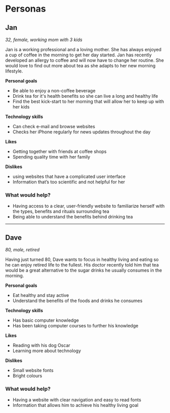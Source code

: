 # Personas

## Jan 

*32, female, working mom with 3 kids*

Jan is a working professional and a loving mother. She has always enjoyed a cup of coffee in the morning to get her day started. Jan has recently developed an allergy to coffee and will now have to change her routine. She would love to find out more about tea as she adapts to her new morning lifestyle. 

**Personal goals**

- Be able to enjoy a non-coffee beverage
- Drink tea for it's health benefits so she can live a long and healthy life
- Find the best kick-start to her morning that will allow her to keep up with her kids

**Technology skills**

- Can check e-mail and browse websites
- Checks her iPhone regularly for news updates throughout the day

**Likes**

- Getting together with friends at coffee shops 
- Spending quality time with her family 

**Dislikes**

- using websites that have a complicated user interface
- Information that’s too scientific and not helpful for her

### What would help?

- Having access to a clear, user-friendly website to familiarize herself with the types, benefits and rituals surrounding tea
- Being able to  understand the benefits behind drinking tea

---

## Dave

*80, male, retired*

Having just turned 80, Dave wants to focus in healthy living and eating so he can enjoy retired life to the fullest. His doctor recently told him that tea would be a great alternative to the sugar drinks he usually consumes in the morning.

**Personal goals**

- Eat healthy and stay active
- Understand the benefits of the foods and drinks he consumes 

**Technology skills**

- Has basic computer knowledge 
- Has been taking computer courses to further his knowledge

**Likes**

- Reading with his dog Oscar
- Learning more about technology

**Dislikes**

- Small website fonts
- Bright colours
### What would help?

- Having a website with clear navigation and easy to read fonts
- Information that allows him to achieve his healthy living goal 